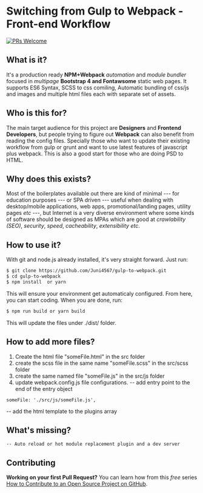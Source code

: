 # Switching from Gulp to Webpack - Front-end Workflow

[![PRs Welcome](https://img.shields.io/badge/PRs-welcome-brightgreen.svg?style=flat-square)](http://makeapullrequest.com) 

## What is it?

It's a production ready **NPM+Webpack** _automation_ and _module bundler_ focused in _multipage_ **Bootstrap 4 and Fontawsome** static web pages. It supports ES6 Syntax, SCSS to css comiling, Automatic bundling of css/js and images and multiple html files each with separate set of assets.

## Who is this for?

The main target audience for this project are **Designers** and **Frontend Developers**, but people trying to figure out **Webpack** can also benefit from reading the config files. Specially those who want to update their existing workflow from gulp or grunt and want to use latest features of javascript plus webpack. This is also a good start for those who are doing PSD to HTML.

## Why does this exists?

Most of the boilerplates available out there are kind of minimal --- for education purposes --- or SPA driven --- useful when dealing with desktop/mobile applications, web apps, promotional/landing pages, utility pages _etc_  ---, but Internet is a very diverse environment where some kinds of software should be designed as MPAs which are good at _crawlability (SEO)_, _security_, _speed_, _cacheability_, _extensibility_ _etc_.

## How to use it?

With git and node.js already installed, it's very straight forward. Just run:

```sh
$ git clone https://github.com/Juni4567/gulp-to-webpack.git
$ cd gulp-to-webpack
$ npm install  or yarn
```

This will ensure your environment get automaticaly configured. From here, you can start coding. When you are done, run:

```sh
$ npm run build or yarn build
```

This will update the files under ./dist/ folder. 


## How to add more files?
1. Create the html file "someFile.html" in the src folder
2. create the scss file in the same name "someFile.scss" in the src/scss folder
3. create the same named file "someFile.js" in the src/js folder
4. update webpack.config.js file configurations.
	-- add entry point to the end of the entry object
```
someFile: './src/js/someFile.js',
```

-- add the html template to the plugins array

## What's missing?
	-- Auto reload or hot module replacement plugin and a dev server

## Contributing

**Working on your first Pull Request?** You can learn how from this *free* series [How to Contribute to an Open Source Project on GitHub](https://egghead.io/series/how-to-contribute-to-an-open-source-project-on-github).
